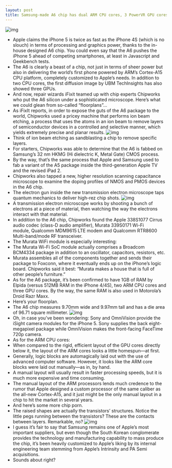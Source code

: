 ```yaml
---
layout: post
title: Samsung-made A6 chip has dual ARM CPU cores, 3 PowerVR GPU cores, 1GB RAM
---
```

![img](http://media.idownloadblog.com/wp-content/uploads/2011/10/A6-Chip.jpg)
* Apple claims the iPhone 5 is twice as fast as the iPhone 4S (which is no slouch) in terms of processing and graphics power, thanks to the in-house designed A6 chip. You could even say that the A6 pushes the iPhone 5 ahead of competing smartphones, at least in Javascript and Geekbench tests.
* The A6 is clearly a beast of a chip, not just in terms of sheer power but also in delivering the world’s first phone powered by ARM’s Cortex-A15 CPU platform, completely customized to Apple’s needs. In addition to two CPU cores, the first diffusion image by UBM TechInsights has also showed three GPUs.
* And now, repair wizards iFixit teamed up with chip experts Chipworks who put the A6 silicon under a sophisticated microscope. Here’s what we could glean from so-called “floorplans”…
* As iFixIt reports, in order to expose the guts of the A6 package to the world, Chipworks used a pricey machine that performs ion beam etching, a process that uses the atoms in an ion beam to remove layers of semiconductor devices in a controlled and selective manner, which yields extremely precise and planar results.
![img](http://media.idownloadblog.com/wp-content/uploads/2012/09/Chipworks-ion-beam-etching.jpg)
* Think of ion beam etching as sandblasting a chip to remove specific layers.
* For starters, Chipworks was able to determine that the A6 is fabbed on Samsung’s 32 nm HKMG (Hi dielectric K, Metal Gate) CMOS process.
* By the way, that’s the same process that Apple and Samsung used to fab a variant of the A5 package inside the third-generation Apple TV and the revised iPad 2.
* Chipworks also tapped a new, higher resolution scanning capacitance microscope to examine the doping profiles of NMOS and PMOS devices in the A6 chip.
* The electron gun inside the new transmission electron microscope taps quantum mechanics to deliver high-rez chip shots.
![img](http://media.idownloadblog.com/wp-content/uploads/2012/09/Chipworks-transmission-electron-microscope.jpg)
* A transmission electron microscope works by shooting a bunch of electrons at a piece of material, then watching the way the electrons interact with that material.
* In addition to the A6 chip, Chipworks found the Apple 338S1077 Cirrus audio codec (class-D audio amplifier), Murata 339S0171 Wi-Fi module, Qualcomm MDM9615 LTE modem and Qualcomm RTR8600 Multi-band/mode RF transceiver.
* The Murata WiFi module is especially interesting:
* The Murata Wi-Fi SoC module actually comprises a Broadcom BCM4334 package in addition to an oscillator, capacitors, resistors, etc.
* Murata assembles all of the components together and sends their package to Foxconn, where it eventually ends up on the iPhone’s logic board. Chipworks said it best: “Murata makes a house that is full of other people’s furniture.”
* As for the A6 package, it’s been confirmed to have 1GB of RAM by Elpida (versus 512MB RAM in the iPhone 4/4S), two ARM CPU cores and three GPU cores. By the way, the same RAM is also used in Motorola’s Droid Razr Maxx.
* Here’s your floorplan.
* The A6 chip measures 9.70mm wide and 9.97mm tall and has a die area of 96.71 square millimeter.
![img](http://media.idownloadblog.com/wp-content/uploads/2012/09/A6-floorplan-Chipwroks-001.jpg)
* Oh, in case you’ve been wondering: Sony and OmniVision provide the iSight camera modules for the iPhone 5. Sony supplies the back eight-megapixel package while OmniVision makes the front-facing FaceTime 720p camera.
* As for the ARM CPU cores:
* When compared to the rigid, efficient layout of the GPU cores directly below it, the layout of the ARM cores looks a little homespun—at first.
* Generally, logic blocks are automagically laid out with the use of advanced computer software. However, it looks like the ARM core blocks were laid out manually—as in, by hand.
* A manual layout will usually result in faster processing speeds, but it is much more expensive and time consuming.
* The manual layout of the ARM processors lends much credence to the rumor that Apple designed a custom processor of the same caliber as the all-new Cortex-A15, and it just might be the only manual layout in a chip to hit the market in several years.
* And here’s some more chip porn.
* The raised shapes are actually the transistors’ structures. Notice the little pegs running between the transistors? These are the contacts between layers. Remarkable, no?
![img](http://media.idownloadblog.com/wp-content/uploads/2012/09/A6-floorplan-Chipwroks-002.jpg)
* I guess it’s fair to say that Samsung remains one of Apple’s most important suppliers, but even though the South Korean conglomerate provides the technology and manufacturing capability to mass produce the chip, it’s been heavily customized to Apple’s liking by its internal engineering team stemming from Apple’s Intrinsity and PA Semi acquisitions.
* Sounds about right?

